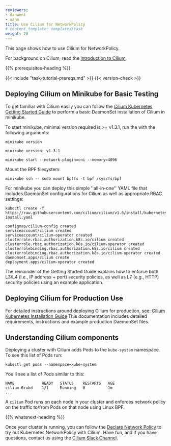 ```yaml
---
reviewers:
- danwent
- aanm
title: Use Cilium for NetworkPolicy
# content_template: templates/task
weight: 20
---
```


<!-- overview -->
This page shows how to use Cilium for NetworkPolicy.

For background on Cilium, read the [Introduction to Cilium](https://docs.cilium.io/en/stable/intro).


{{% prerequisites-heading %}}


{{< include "task-tutorial-prereqs.md" >}} {{< version-check >}}



<!-- steps -->
## Deploying Cilium on Minikube for Basic Testing

To get familiar with Cilium easily you can follow the
[Cilium Kubernetes Getting Started Guide](https://docs.cilium.io/en/stable/gettingstarted/minikube/)
to perform a basic DaemonSet installation of Cilium in minikube.

To start minikube, minimal version required is >= v1.3.1, run the with the
following arguments:

```shell
minikube version
```
```
minikube version: v1.3.1
```

```shell
minikube start --network-plugin=cni --memory=4096
```

Mount the BPF filesystem:

```shell
minikube ssh -- sudo mount bpffs -t bpf /sys/fs/bpf
```

For minikube you can deploy this simple ''all-in-one'' YAML file that includes
DaemonSet configurations for Cilium as well as appropriate RBAC settings:

```shell
kubectl create -f https://raw.githubusercontent.com/cilium/cilium/v1.6/install/kubernetes/quick-install.yaml
```
```
configmap/cilium-config created
serviceaccount/cilium created
serviceaccount/cilium-operator created
clusterrole.rbac.authorization.k8s.io/cilium created
clusterrole.rbac.authorization.k8s.io/cilium-operator created
clusterrolebinding.rbac.authorization.k8s.io/cilium created
clusterrolebinding.rbac.authorization.k8s.io/cilium-operator created
daemonset.apps/cilium create
deployment.apps/cilium-operator created
```

The remainder of the Getting Started Guide explains how to enforce both L3/L4
(i.e., IP address + port) security policies, as well as L7 (e.g., HTTP) security
policies using an example application.

## Deploying Cilium for Production Use

For detailed instructions around deploying Cilium for production, see:
[Cilium Kubernetes Installation Guide](https://docs.cilium.io/en/stable/kubernetes/intro/)
This documentation includes detailed requirements, instructions and example
production DaemonSet files.



<!-- discussion -->
##  Understanding Cilium components

Deploying a cluster with Cilium adds Pods to the `kube-system` namespace. To see
this list of Pods run:

```shell
kubectl get pods --namespace=kube-system
```

You'll see a list of Pods similar to this:

```console
NAME            READY   STATUS    RESTARTS   AGE
cilium-6rxbd    1/1     Running   0          1m
...
```

A `cilium` Pod runs on each node in your cluster and enforces network policy
on the traffic to/from Pods on that node using Linux BPF.



{{% whatsnext-heading %}}

Once your cluster is running, you can follow the
[Declare Network Policy](/docs/tasks/administer-cluster/declare-network-policy/)
to try out Kubernetes NetworkPolicy with Cilium.
Have fun, and if you have questions, contact us using the
[Cilium Slack Channel](https://cilium.herokuapp.com/).



